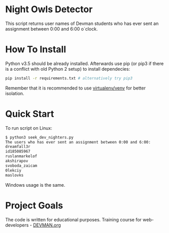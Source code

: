 # Night Owls Detector

This script returns user names of Devman students who has ever sent
an assignment between 0:00 and 6:00 o`clock.

# How To Install

Python v3.5 should be already installed. 
Afterwards use pip (or pip3 if there is a conflict with old Python 2 setup)
to install dependecies:

```bash
pip install -r requirements.txt # alternatively try pip3
```
Remember that it is recommended to use [virtualenv/venv](https://devman.org/encyclopedia/pip/pip_virtualenv/) 
for better isolation.

# Quick Start

To run script on Linux:
```bash
$ python3 seek_dev_nighters.py
The users who has ever sent an assignment between 0:00 and 6:00:
dreamfall3r
id185085967
ruslanmarkelof
akshirapov
svoboda_zaicam
0lekciy
maslovks
```
Windows usage is the same.

# Project Goals

The code is written for educational purposes. Training course for web-developers - [DEVMAN.org](https://devman.org)
